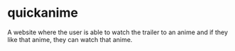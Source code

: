 # quickanime
 A website where the user is able to watch the trailer to an anime and if they like that anime, they can watch that anime.

